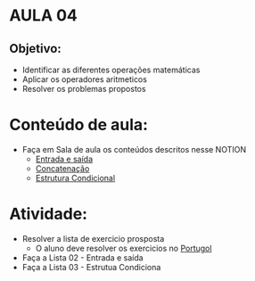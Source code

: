 # AULA 04

## Objetivo:
- Identificar as diferentes operações matemáticas
- Aplicar os operadores aritmeticos 
- Resolver os problemas propostos

# Conteúdo de aula:
- Faça em Sala de aula os conteúdos descritos nesse NOTION
    - [Entrada e saída](https://www.notion.so/04-Entrada-e-Sa-da-19d37d2a225e80e2aed0f9ee3d4fe14b)
    - [Concatenação](https://www.notion.so/05-Concatena-o-1a037d2a225e80a1ab75cf6d18217049)
    - [Estrutura Condicional](https://www.notion.so/06-Estrutura-Condicional-1a037d2a225e80fd8ec1dc1ce1d371e5)

# Atividade:
- Resolver a lista de exercicio prosposta  
    - O aluno deve resolver os exercicios no [Portugol](https://portugol.dev/)
- Faça a Lista 02 - Entrada e saída
- Faça a Lista 03 - Estrutua Condiciona